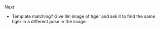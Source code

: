Next
- Template matching? Give llm image of tiger and ask it to find the same tiger in a different pose in the image.

